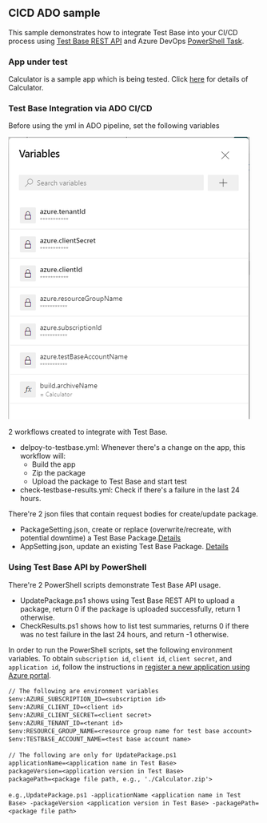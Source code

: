 ## CICD ADO sample
This sample demonstrates how to integrate Test Base into your CI/CD process using [Test Base REST API](https://docs.microsoft.com/en-us/rest/api/testbase/) and Azure DevOps [PowerShell Task](https://docs.microsoft.com/en-us/azure/devops/pipelines/tasks/utility/powershell?view=azure-devops).

### App under test
Calculator is a sample app which is being tested. Click [here](../../../Sample-App-Src/Calculator) for details of Calculator.

### Test Base Integration via ADO CI/CD
Before using the yml in ADO pipeline, set the following variables

![DevOps variables](./ADOVariables.png)

2 workflows created to integrate with Test Base.
- delpoy-to-testbase.yml: Whenever there's a change on the app, this workflow will:
    - Build the app
    - Zip the package
    - Upload the package to Test Base and start test
- check-testbase-results.yml: Check if there's a failure in the last 24 hours.

There're 2 json files that contain request bodies for create/update package.
- PackageSetting.json, create or replace (overwrite/recreate, with potential downtime) a Test Base Package.[Details](https://docs.microsoft.com/en-us/rest/api/testbase/packages/create?tabs=HTTP#request-body)
- AppSetting.json, update an existing Test Base Package. [Details](https://docs.microsoft.com/en-us/rest/api/testbase/packages/update?tabs=HTTP#request-body)

### Using Test Base API by PowerShell
There're 2 PowerShell scripts demonstrate Test Base API usage.
- UpdatePackage.ps1 shows using Test Base REST API to upload a package, return 0 if the package is uploaded successfully, return 1 otherwise.
- CheckResults.ps1 shows how to list test summaries,
returns 0 if there was no test failure in the last 24 hours, and return -1 otherwise.

In order to run the PowerShell scripts, set the following environment variables. To obtain `subscription id`, `client id`, `client secret`, and `application id`, follow the instructions in [register a new application using Azure portal](https://docs.microsoft.com/en-us/azure/active-directory/develop/howto-create-service-principal-portal).

```
// The following are environment variables
$env:AZURE_SUBSCRIPTION_ID=<subscription id>
$env:AZURE_CLIENT_ID=<client id>
$env:AZURE_CLIENT_SECRET=<client secret>
$env:AZURE_TENANT_ID=<tenant id>
$env:RESOURCE_GROUP_NAME=<resource group name for test base account>
$env:TESTBASE_ACCOUNT_NAME=<test base account name>

// The following are only for UpdatePackage.ps1
applicationName=<application name in Test Base>
packageVersion=<application version in Test Base>
packagePath=<package file path, e.g., './Calculator.zip'>

e.g.,UpdatePackage.ps1 -applicationName <application name in Test Base> -packageVersion <application version in Test Base> -packagePath=<package file path>
```
